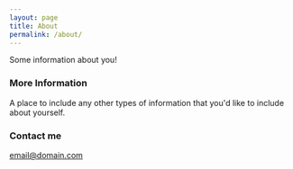 ```yaml
---
layout: page
title: About
permalink: /about/
---
```


Some information about you!
 
### More Information

A place to include any other types of information that you'd like to include about yourself.

### Contact me

[email@domain.com](mailto:email@domain.com)
